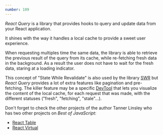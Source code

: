 ```yaml
---
number: 109
---
```


_React Query_ is a library that provides hooks to query and update data from your React application.

It shines with the way it handles a local cache to provide a sweet user experience.

When requesting multiples time the same data, the library is able to retrieve the previous result of the query from its cache, while re-fetching fresh data in the background. As a result the user does not have to wait for the fresh data, staring at a loading indicator.

This concept of "State While Revalidate" is also used by the library [SWR](https://swr.vercel.app/) but _React Query_ provides a lot of extra features like pagination and pre-fetching. The killer feature may be a specific [DevTool](https://github.com/tannerlinsley/react-query-devtools) that lets you visualize the content of the local cache, for each request that was made, with the different statuses ("fresh", "fetching", "stale"...).

Don't forget to check the other projects of the author Tanner Linsley who has two other projects on _Best of JavaScript_:

- [React Table](https://github.com/tannerlinsley/react-table)
- [React Virtual](https://github.com/tannerlinsley/react-virtual)
